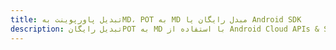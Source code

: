 ---title: تبدیل پاورپوینت بهMD، POT به MD مبدل رایگان یا Android SDKdescription: تبدیل رایگانPOT به MD با استفاده از Android Cloud APIs & SDK. همچنین اسناد Microsoft PowerPoint را در Cloud ایجاد، ویرایش و رندر کنید.---